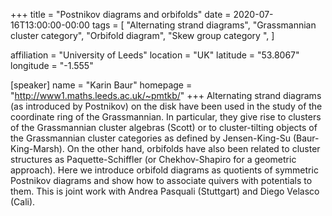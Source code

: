 +++
title = "Postnikov diagrams and orbifolds"
date = 2020-07-16T13:00:00-00:00
tags = [
"Alternating strand diagrams",
"Grassmannian cluster category",
"Orbifold diagram",
"Skew group category ",
]

affiliation = "University of Leeds"
location = "UK"
latitude = "53.8067"
longitude = "-1.555"

[speaker]
  name = "Karin Baur"
  homepage = "http://www1.maths.leeds.ac.uk/~pmtkb/"
+++
Alternating strand diagrams (as introduced by Postnikov) on the disk have been used in the study of the coordinate ring of the Grassmannian. In particular, they give rise to clusters of the Grassmannian cluster algebras (Scott) or to cluster-tilting objects of the Grassmannian cluster categories as defined by Jensen-King-Su (Baur-King-Marsh). On the other hand, orbifolds have also been related to cluster structures as Paquette-Schiffler (or Chekhov-Shapiro for a geometric approach). Here we introduce orbifold diagrams as quotients of symmetric Postnikov diagrams and show how to associate quivers with potentials to them. This is joint work with Andrea Pasquali (Stuttgart) and Diego Velasco (Cali).
